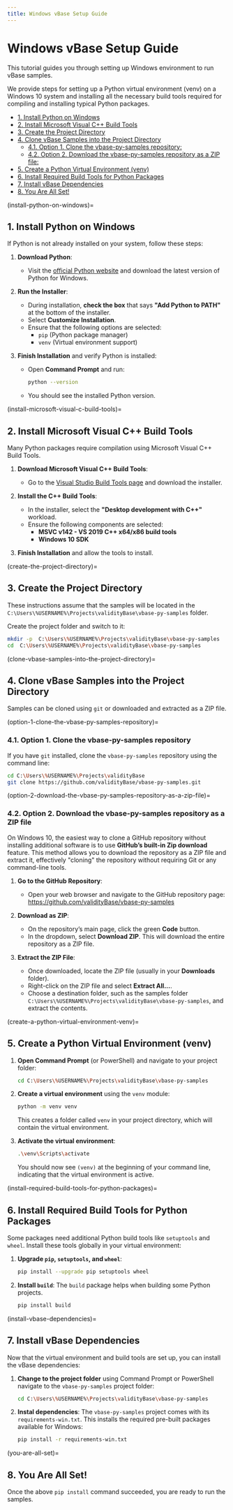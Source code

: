 ```yaml
---
title: Windows vBase Setup Guide
---
```


<!-- omit in toc -->
# Windows vBase Setup Guide

This tutorial guides you through setting up Windows environment
to run vBase samples.

We provide steps for setting up a Python virtual environment (venv) on a Windows 10 system and installing all the necessary build tools required for compiling and installing typical Python packages.

- [1. Install Python on Windows](install-python-on-windows)
- [2. Install Microsoft Visual C++ Build Tools](install-microsoft-visual-c-build-tools)
- [3. Create the Project Directory](create-the-project-directory)
- [4. Clone vBase Samples into the Project Directory](clone-vbase-samples-into-the-project-directory)
  - [4.1. Option 1. Clone the vbase-py-samples repository:](option-1-clone-the-vbase-py-samples-repository)
  - [4.2. Option 2. Download the vbase-py-samples repository as a ZIP file:](option-2-download-the-vbase-py-samples-repository-as-a-zip-file)
- [5. Create a Python Virtual Environment (venv)](create-a-python-virtual-environment-venv)
- [6. Install Required Build Tools for Python Packages](install-required-build-tools-for-python-packages)
- [7. Install vBase Dependencies](install-vbase-dependencies)
- [8. You Are All Set!](you-are-all-set)

(install-python-on-windows)=
## 1. Install Python on Windows<a href="#install-python-on-windows" id="install-python-on-windows"></a>

If Python is not already installed on your system, follow these steps:

1. **Download Python**:
   - Visit the [official Python website](https://www.python.org/downloads/) and download the latest version of Python for Windows.
   
2. **Run the Installer**:
   - During installation, **check the box** that says **"Add Python to PATH"** at the bottom of the installer.
   - Select **Customize Installation**.
   - Ensure that the following options are selected:
     - `pip` (Python package manager)
     - `venv` (Virtual environment support)

3. **Finish Installation** and verify Python is installed:
   - Open **Command Prompt** and run:
     ```bash
     python --version
     ```
   - You should see the installed Python version.

(install-microsoft-visual-c-build-tools)=
## 2. Install Microsoft Visual C++ Build Tools<a href="#install-microsoft-visual-c-build-tools" id="install-microsoft-visual-c-build-tools"></a>

Many Python packages require compilation using Microsoft Visual C++ Build Tools.

1. **Download Microsoft Visual C++ Build Tools**:
   - Go to the [Visual Studio Build Tools page](https://visualstudio.microsoft.com/visual-cpp-build-tools/) and download the installer.

2. **Install the C++ Build Tools**:
   - In the installer, select the **"Desktop development with C++"** workload.
   - Ensure the following components are selected:
     - **MSVC v142 - VS 2019 C++ x64/x86 build tools**
     - **Windows 10 SDK**

3. **Finish Installation** and allow the tools to install.

(create-the-project-directory)=
## 3. Create the Project Directory<a href="#create-the-project-directory" id="create-the-project-directory"></a>

These instructions assume that the samples will be located in the `C:\Users\%USERNAME%\Projects\validityBase\vbase-py-samples` folder.

Create the project folder and switch to it:
   ```bash
   mkdir -p  C:\Users\%USERNAME%\Projects\validityBase\vbase-py-samples
   cd  C:\Users\%USERNAME%\Projects\validityBase\vbase-py-samples
   ```

(clone-vbase-samples-into-the-project-directory)=
## 4. Clone vBase Samples into the Project Directory<a href="#clone-vbase-samples-into-the-project-directory" id="clone-vbase-samples-into-the-project-directory"></a>

Samples can be cloned using `git` or downloaded and extracted as a ZIP file.

(option-1-clone-the-vbase-py-samples-repository)=
### 4.1. Option 1. Clone the vbase-py-samples repository<a href="#option-1-clone-the-vbase-py-samples-repository" id="option-1-clone-the-vbase-py-samples-repository"></a>
   
If you have `git` installed, clone the `vbase-py-samples` repository using the command line:
   ```bash
   cd C:\Users\%USERNAME%\Projects\validityBase
   git clone https://github.com/validityBase/vbase-py-samples.git
   ```

(option-2-download-the-vbase-py-samples-repository-as-a-zip-file)=
### 4.2. Option 2. Download the vbase-py-samples repository as a ZIP file<a href="#option-2-download-the-vbase-py-samples-repository-as-a-zip-file" id="option-2-download-the-vbase-py-samples-repository-as-a-zip-file"></a>

On Windows 10, the easiest way to clone a GitHub repository without installing additional software is to use **GitHub’s built-in Zip download** feature. This method allows you to download the repository as a ZIP file and extract it, effectively "cloning" the repository without requiring Git or any command-line tools.

1. **Go to the GitHub Repository**:
   - Open your web browser and navigate to the GitHub repository page: https://github.com/validityBase/vbase-py-samples

2. **Download as ZIP**:
   - On the repository’s main page, click the green **Code** button.
   - In the dropdown, select **Download ZIP**. This will download the entire repository as a ZIP file.

3. **Extract the ZIP File**:
   - Once downloaded, locate the ZIP file (usually in your **Downloads** folder).
   - Right-click on the ZIP file and select **Extract All...**.
   - Choose a destination folder, such as the samples folder `C:\Users\%USERNAME%\Projects\validityBase\vbase-py-samples`, and extract the contents.

(create-a-python-virtual-environment-venv)=
## 5. Create a Python Virtual Environment (venv)<a href="#create-a-python-virtual-environment-venv" id="create-a-python-virtual-environment-venv"></a>

1. **Open Command Prompt** (or PowerShell) and navigate to your project folder:
   ```bash
   cd C:\Users\%USERNAME%\Projects\validityBase\vbase-py-samples
   ```

2. **Create a virtual environment** using the `venv` module:
   ```bash
   python -m venv venv
   ```

   This creates a folder called `venv` in your project directory, which will contain the virtual environment.

3. **Activate the virtual environment**:
   ```bash
   .\venv\Scripts\activate
   ```

   You should now see `(venv)` at the beginning of your command line, indicating that the virtual environment is active.

(install-required-build-tools-for-python-packages)=
## 6. Install Required Build Tools for Python Packages<a href="#install-required-build-tools-for-python-packages" id="install-required-build-tools-for-python-packages"></a>

Some packages need additional Python build tools like `setuptools` and `wheel`. Install these tools globally in your virtual environment:

1. **Upgrade `pip`, `setuptools`, and `wheel`**:
   ```bash
   pip install --upgrade pip setuptools wheel
   ```

2. **Install `build`**:
   The `build` package helps when building some Python projects.
   ```bash
   pip install build
   ```

(install-vbase-dependencies)=
## 7. Install vBase Dependencies<a href="#install-vbase-dependencies" id="install-vbase-dependencies"></a>

Now that the virtual environment and build tools are set up, you can install the vBase dependencies:

1. **Change to the project folder** using Command Prompt or PowerShell navigate to the `vbase-py-samples` project folder:
   ```bash
   cd C:\Users\%USERNAME%\Projects\validityBase\vbase-py-samples
   ```

2. **Instal dependencies**:
   The `vbase-py-samples` project comes with its `requirements-win.txt`.
   This installs the required pre-built packages available for Windows:
   ```bash
   pip install -r requirements-win.txt
   ```

(you-are-all-set)=
## 8. You Are All Set!<a href="#you-are-all-set" id="you-are-all-set"></a>

Once the above `pip install` command succeeded, you are ready to run the samples.
